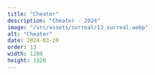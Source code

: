 ```yaml
---
title: "Cheater"
description: "Cheater - 2024"
image: "/src/assets/surreal/13_surreal.webp"
alt: "Cheater"
date: 2024-03-20
order: 13
width: 1280
height: 1920
---
```


